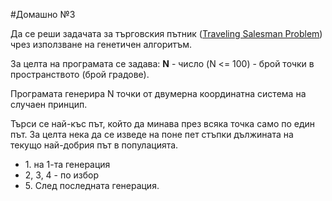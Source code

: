 #Домашно №3

Да се реши задачата за търговския пътник ([Traveling Salesman Problem](https://en.wikipedia.org/wiki/Travelling_salesman_problem)) чрез използване на генетичен алгоритъм.

За целта на програмата се задава: __N__ - число (N <= 100) - брой точки в пространството (брой градове).

Програмата генерира N точки от двумерна координатна система на случаен принцип.

Търси се най-къс път, който да минава през всяка точка само по един път. За целта нека да се изведе на поне пет стъпки дължината на текущо най-добрия път в популацията.

- 1\. на 1-та генерация
- 2, 3, 4 - по избор
- 5\. След последната генерация.